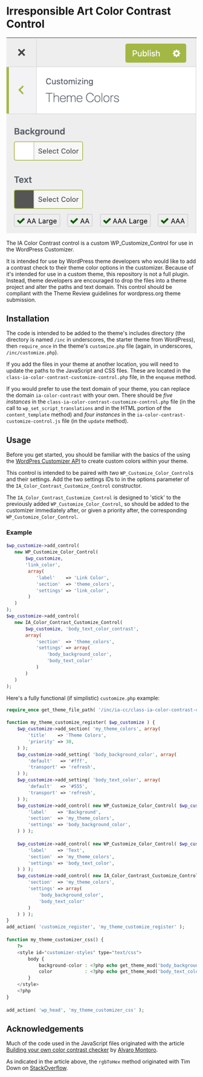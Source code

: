 # Irresponsible Art Color Contrast Control

![WordPress Customizer with a working Color Contrast control.](./ia-color-contrast-example.png)

 The IA Color Contrast control is a custom WP_Customize_Control for use in the WordPress Customizer.
 
 It is intended for use by WordPress theme developers who would like to add a contrast check to their theme color options in
 the customizer. Because of it's intended for use in a custom theme, this repository is not a full plugin. Instead,
 theme developers are encouraged to drop the files into a theme project and alter the paths and text domain. This control 
 should be compliant with the Theme Review guidelines for wordpress.org theme submission. 
 
 ## Installation
 
 The code is intended to be added to the theme's includes directory (the directory is named `/inc` in underscores, the 
 starter theme from WordPress), then `require_once` in the theme's `customize.php` file (again, in underscores, `/inc/customize.php`).
 
 If you add the files in your theme at another location, you will need to update the paths to the JavaScript and CSS files. 
 These are located in the `class-ia-color-contrast-customize-control.php` file, in the `enqueue` method. 
 
 If you would prefer to use the text domain of your theme, you can replace the domain `ia-color-contrast` with your own. There
 should be *five instances* in the `class-ia-color-contrast-customize-control.php` file (in the call to 
 `wp_set_script_translations` and in the HTML portion of the `content_template` method) and
 *four instances* in the `ia-color-contrast-customize-control.js` file (in the `update` method).
 
 ## Usage
 
 Before you get started, you should be familiar with the basics of the using the 
 [WordPres Customizer API](https://developer.wordpress.org/themes/customize-api/)
 to create custom colors within your theme. 
 
 This control is intended to be paired with *two* `WP_Customize_Color_Control`s and their settings. Add the two settings IDs
 to in the options parameter of the `IA_Color_Contrast_Customize_Control` constructor. 
 
 The `IA_Color_Contrast_Customize_Control` is designed to 'stick' to the previously added `WP_Customize_Color_Control`, so should
 be added to the customizer immediately after, or given a priority after, the corresponding `WP_Customize_Color_Control`.
 
 ### Example
 ```php
$wp_customize->add_control( 
    new WP_Customize_Color_Control( 
        $wp_customize, 
        'link_color',
         array(
            'label'    => 'Link Color',
            'section'  => 'theme_colors',
            'settings' => 'link_color',
         )
    )
);
$wp_customize->add_control( 
    new IA_Color_Contrast_Customize_Control( 
        $wp_customize, 'body_text_color_contrast', 
        array(
            'section'  => 'theme_colors',
            'settings' => array(
                'body_background_color',
                'body_text_color'
            )
        ) 
    )
);
```

 
Here's a fully functional (if simplistic) `customize.php` example:
```php
require_once get_theme_file_path( '/inc/ia-cc/class-ia-color-contrast-customize-control.php' );

function my_theme_customize_register( $wp_customize ) {
    $wp_customize->add_section( 'my_theme_colors', array(
		'title'    => 'Theme Colors',
		'priority' => 30,
	) );
    $wp_customize->add_setting( 'body_background_color', array(
		'default'   => '#fff',
		'transport' => 'refresh',
	) );
	$wp_customize->add_setting( 'body_text_color', array(
		'default'   => '#555',
		'transport' => 'refresh',
	) );
    $wp_customize->add_control( new WP_Customize_Color_Control( $wp_customize, 'body_background_color', array(
		'label'    => 'Background',
		'section'  => 'my_theme_colors',
		'settings' => 'body_background_color',
	) ) );

	$wp_customize->add_control( new WP_Customize_Color_Control( $wp_customize, 'body_text_color', array(
		'label'    => 'Text',
		'section'  => 'my_theme_colors',
		'settings' => 'body_text_color',
	) ) );
	$wp_customize->add_control( new IA_Color_Contrast_Customize_Control( $wp_customize, 'body_color_contrast', array(
		'section'  => 'my_theme_colors',
		'settings' => array(
			'body_background_color',
			'body_text_color'
		)
	) ) );
}
add_action( 'customize_register', 'my_theme_customize_register' );

function my_theme_customizer_css() {
	?>
	<style id="customizer-styles" type="text/css">
		body {
			background-color : <?php echo get_theme_mod('body_background_color', '#fff'); ?>;
			color            : <?php echo get_theme_mod('body_text_color', '#555'); ?>;
		}
	</style>
	<?php
}

add_action( 'wp_head', 'my_theme_customizer_css' );
```
## Acknowledgements

Much of the code used in the JavaScript files originated with the article 
[Building your own color contrast checker](https://dev.to/alvaromontoro/building-your-own-color-contrast-checker-4j7o)
 by [Alvaro Montoro](https://twitter.com/alvaro_montoro).
 
 As indicated in the article above, the `rgbToHex` method originated with Tim Down on 
 [StackOverflow](https://stackoverflow.com/questions/5623838/rgb-to-hex-and-hex-to-rgb/5624139#5624139).
